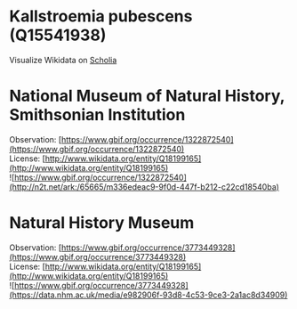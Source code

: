
Kallstroemia pubescens (Q15541938)
==================================
  
Visualize Wikidata on [Scholia](https://scholia.toolforge.org/taxon/Q15541938)
# National Museum of Natural History, Smithsonian Institution
  
Observation: [https://www.gbif.org/occurrence/1322872540](https://www.gbif.org/occurrence/1322872540)  
License: [http://www.wikidata.org/entity/Q18199165](http://www.wikidata.org/entity/Q18199165)  
![https://www.gbif.org/occurrence/1322872540](http://n2t.net/ark:/65665/m336edeac9-9f0d-447f-b212-c22cd18540ba)
# Natural History Museum
  
Observation: [https://www.gbif.org/occurrence/3773449328](https://www.gbif.org/occurrence/3773449328)  
License: [http://www.wikidata.org/entity/Q18199165](http://www.wikidata.org/entity/Q18199165)  
![https://www.gbif.org/occurrence/3773449328](https://data.nhm.ac.uk/media/e982906f-93d8-4c53-9ce3-2a1ac8d34909)